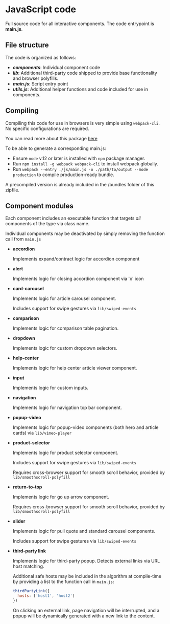 # JavaScript code

Full source code for all interactive components.
The code entrypoint is **main.js**.

## File structure

The code is organized as follows:

- **_components_**: Individual component code
- **_lib_**: Additional third-party code shipped to provide base functionality and browser polyfills.
- **_main.js_**: Script entry point
- **_utils.js_**: Additional helper functions and code included for use in components.

## Compiling

Compiling this code for use in browsers is very simple using `webpack-cli`. No specific configurations are required.

You can read more about this package [here](https://github.com/webpack/webpack-cli/blob/master/packages/webpack-cli/README.md)

To be able to generate a corresponding main.js:

- Ensure `node` v.12 or later is installed with `npm` package manager.
- Run `npm install -g webpack webpack-cli` to install webpack globally.
- Run `webpack --entry ./js/main.js -o ./path/to/output --mode production` to compile production-ready bundle.

A precompiled version is already included in the /bundles folder of this zipfile.

## Component modules

Each component includes an executable function that targets _all_ components of the type via class name.

Individual components may be deactivated by simply removing the function call from `main.js`

- **accordion**

  Implements expand/contract logic for accordion component

- **alert**

  Implements logic for closing accordion component via 'x' icon

- **card-carousel**

  Implements logic for article carousel component.

  Includes support for swipe gestures via `lib/swiped-events`

- **comparison**

  Implements logic for comparison table pagination.

- **dropdown**

  Implements logic for custom dropdown selectors.

- **help-center**

  Implements logic for help center article viewer component.

- **input**

  Implements logic for custom inputs.

- **navigation**

  Implements logic for navigation top bar component.

- **popup-video**

  Implements logic for popup-video components (both hero and article cards) via `lib/vimeo-player`

- **product-selector**

  Implements logic for product selector component.

  Includes support for swipe gestures via `lib/swiped-events`

  Requires cross-browser support for smooth scroll behavior, provided by `lib/smoothscroll-polyfill`

- **return-to-top**

  Implements logic for go up arrow component.

  Requires cross-browser support for smooth scroll behavior, provided by `lib/smoothscroll-polyfill`

- **slider**

  Implements logic for pull quote and standard carousel components.

  Includes support for swipe gestures via `lib/swiped-events`

- **third-party link**

  Implements logic for third-party popup. Detects external links via URL host matching.

  Additional safe hosts may be included in the algorithm at compile-time by providing a list to the function call in `main.js`:

  ```js
  thirdPartyLink({
    hosts: ['host1', 'host2']
  })
  ```

  On clicking an external link, page navigation will be interrupted, and a popup will be dynamically generated with a
  new link to the content.
